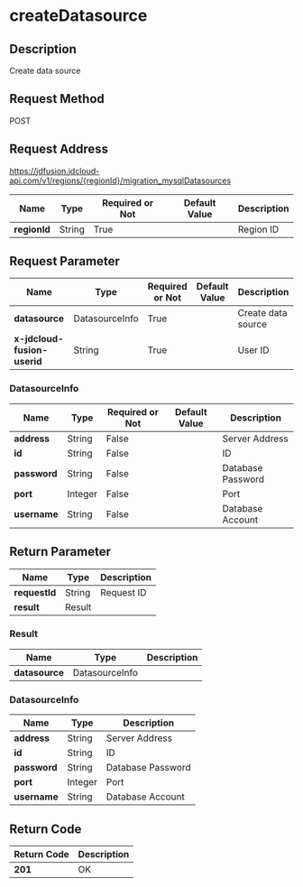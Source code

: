 # createDatasource


## Description
Create data source

## Request Method
POST

## Request Address
https://jdfusion.jdcloud-api.com/v1/regions/{regionId}/migration_mysqlDatasources

|Name|Type|Required or Not|Default Value|Description|
|---|---|---|---|---|
|**regionId**|String|True| |Region ID|

## Request Parameter
|Name|Type|Required or Not|Default Value|Description|
|---|---|---|---|---|
|**datasource**|DatasourceInfo|True| |Create data source|
|**x-jdcloud-fusion-userid**|String|True| |User ID|

### DatasourceInfo
|Name|Type|Required or Not|Default Value|Description|
|---|---|---|---|---|
|**address**|String|False| |Server Address|
|**id**|String|False| |ID|
|**password**|String|False| |Database Password|
|**port**|Integer|False| |Port|
|**username**|String|False| |Database Account|

## Return Parameter
|Name|Type|Description|
|---|---|---|
|**requestId**|String|Request ID|
|**result**|Result| |

### Result
|Name|Type|Description|
|---|---|---|
|**datasource**|DatasourceInfo| |
### DatasourceInfo
|Name|Type|Description|
|---|---|---|
|**address**|String|Server Address|
|**id**|String|ID|
|**password**|String|Database Password|
|**port**|Integer|Port|
|**username**|String|Database Account|

## Return Code
|Return Code|Description|
|---|---|
|**201**|OK|
